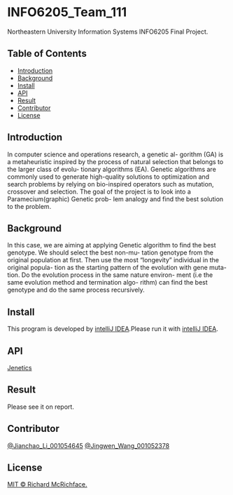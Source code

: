 # INFO6205_Team_111

Northeastern University Information Systems INFO6205 Final Project.

## Table of Contents

- [Introduction](#introduction)
- [Background](#background)
- [Install](#install)
- [API](#API)
- [Result](#Result)
- [Contributor](#contributor)
- [License](#license)

## Introduction

In computer science and operations research, a genetic al- gorithm (GA) is a metaheuristic inspired by the process of natural selection that belongs to the larger class of evolu- tionary algorithms (EA). Genetic algorithms are commonly used to generate high-quality solutions to optimization and search problems by relying on bio-inspired operators such as mutation, crossover and selection. The goal of the project is to look into a Paramecium(graphic) Genetic prob- lem analogy and find the best solution to the problem.


## Background

In this case, we are aiming at applying Genetic algorithm to find the best genotype. We should select the best non-mu- tation genotype from the original population at first. Then use the most “longevity” individual in the original popula- tion as the starting pattern of the evolution with gene muta- tion. Do the evolution process in the same nature environ- ment (i.e the same evolution method and termination algo- rithm) can find the best genotype and do the same process recursively.

## Install

This program is developed by [intelliJ IDEA](https://www.jetbrains.com/idea/).Please run it with [intelliJ IDEA](https://www.jetbrains.com/idea/).

## API

[Jenetics](http://jenetics.io/)

## Result

Please see it on report.


## Contributor

[@Jianchao_Li_001054645](https://github.com/ljch9725)
[@Jingwen_Wang_001052378](https://github.com/Jingwen-Wang-97)

## License

[MIT © Richard McRichface.](../LICENSE)